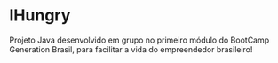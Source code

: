 # IHungry
Projeto Java desenvolvido em grupo no primeiro módulo do BootCamp Generation Brasil, para facilitar a vida do empreendedor brasileiro!
